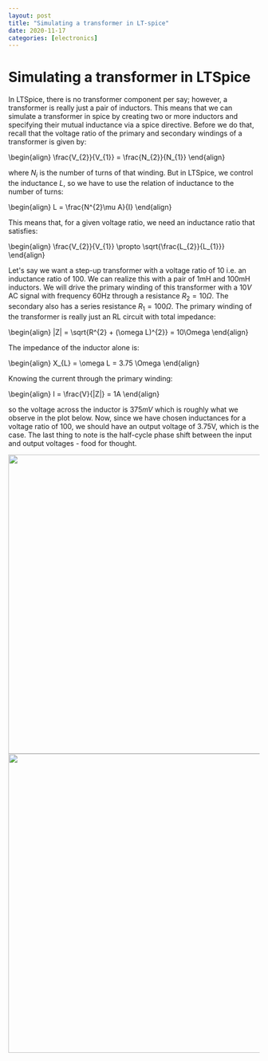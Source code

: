 ```yaml
---
layout: post
title: "Simulating a transformer in LT-spice"
date: 2020-11-17
categories: [electronics]
---
```


# Simulating a transformer in LTSpice

In LTSpice, there is no transformer component per say; however, a transformer is really just a pair of inductors. This means that we can simulate a transformer in spice by creating two or more inductors and specifying their mutual inductance via a spice directive. Before we do that, recall that the voltage ratio of the primary and secondary windings of a transformer is given by:

\begin{align}
\frac{V_{2}}{V_{1}} = \frac{N_{2}}{N_{1}}
\end{align}

where $N_{i}$ is the number of turns of that winding. But in LTSpice, we control the inductance $L$, so we have to use the relation of inductance to the number of turns:

\begin{align}
L = \frac{N^{2}\mu A}{I}
\end{align}

This means that, for a given voltage ratio, we need an inductance ratio that satisfies:

\begin{align}
\frac{V_{2}}{V_{1}} \propto \sqrt{\frac{L_{2}}{L_{1}}}
\end{align}

Let's say we want a step-up transformer with a voltage ratio of 10 i.e. an inductance ratio of 100. We can realize this with a pair of 1mH and 100mH inductors. We will drive the primary winding of this transformer with a $10V$ AC signal with frequency 60Hz through a resistance $R_{2} = 10\Omega$. The secondary also has a series resistance $R_{1} = 100\Omega$. The primary winding of the transformer is really just an RL circuit with total impedance:

\begin{align}
|Z| = \sqrt{R^{2} + (\omega L)^{2}} = 10\Omega
\end{align}

The impedance of the inductor alone is:

\begin{align}
X_{L} = \omega L = 3.75 \Omega
\end{align}

Knowing the current through the primary winding:

\begin{align}
I = \frac{V}{|Z|} = 1A
\end{align}

so the voltage across the inductor is $375mV$ which is roughly what we observe in the plot below. Now, since we have chosen inductances for a voltage ratio of 100, we should have an output voltage of 3.75V, which is the case. The last thing to note is the half-cycle phase shift between the input and output voltages - food for thought.


 <img src="../../images/transformer-ex.png" width="600"/>


<img src="../../images/transformer-ex-plt.png" width="600"/>





```code

```
